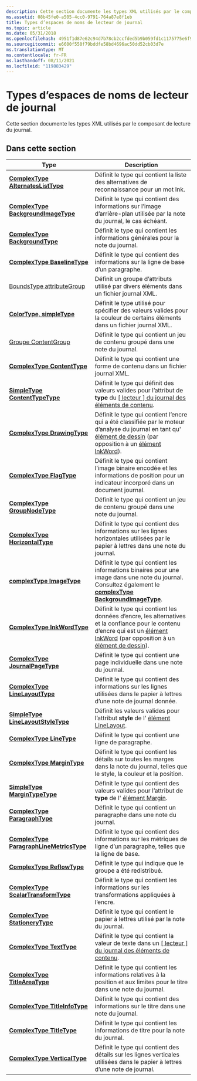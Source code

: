 ```yaml
---
description: Cette section documente les types XML utilisés par le composant de lecture du journal.
ms.assetid: 08b45fe0-a505-4cc0-9791-764a87e8f1eb
title: Types d’espaces de noms de lecteur de journal
ms.topic: article
ms.date: 05/31/2018
ms.openlocfilehash: 4951f1d87e62c94d7b78cb2ccfded5b9b059fd1c1175775e6f9b5e365b288269
ms.sourcegitcommit: e6600f550f79bddfe58bd4696ac50dd52cb03d7e
ms.translationtype: MT
ms.contentlocale: fr-FR
ms.lasthandoff: 08/11/2021
ms.locfileid: "119883429"
---
```

# <a name="journal-reader-namespace-types"></a>Types d’espaces de noms de lecteur de journal

Cette section documente les types XML utilisés par le composant de lecture du journal.

## <a name="in-this-section"></a>Dans cette section



| Type                                                                                  | Description                                                                                                                                                                                                    |
|---------------------------------------------------------------------------------------|----------------------------------------------------------------------------------------------------------------------------------------------------------------------------------------------------------------|
| [**ComplexType AlternatesListType**](alternateslisttype-complex-type.md)             | Définit le type qui contient la liste des alternatives de reconnaissance pour un mot Ink.<br/>                                                                                                                  |
| [**ComplexType BackgroundImageType**](backgroundimagetype-complex-type.md)           | Définit le type qui contient des informations sur l’image d’arrière-plan utilisée par la note du journal, le cas échéant.<br/>                                                                                                |
| [**ComplexType BackgroundType**](backgroundtype-complex-type.md)                     | Définit le type qui contient les informations générales pour la note du journal.<br/>                                                                                                                     |
| [**ComplexType BaselineType**](baselinetype-complex-type.md)                         | Définit le type qui contient des informations sur la ligne de base d’un paragraphe.<br/>                                                                                                                       |
| [BoundsType attributeGroup](boundstype-attributegroup.md)                            | Définit un groupe d’attributs utilisé par divers éléments dans un fichier journal XML.<br/>                                                                                                             |
| [**ColorType, simpleType**](colortype-simple-type.md)                                 | Définit le type utilisé pour spécifier des valeurs valides pour la couleur de certains éléments dans un fichier journal XML.<br/>                                                                                      |
| [Groupe ContentGroup](contentgroup-group.md)                                          | Définit le type qui contient un jeu de contenu groupé dans une note du journal.<br/>                                                                                                                          |
| [**ComplexType ContentType**](contenttype-complex-type.md)                           | Définit le type qui contient une forme de contenu dans un fichier journal XML.<br/>                                                                                                                      |
| [**SimpleType ContentTypeType**](contenttypetype-simple-type.md)                     | Définit le type qui définit des valeurs valides pour l’attribut de **type** du [ \[ lecteur \] du journal des éléments de contenu](content-element--journal-reader.md).<br/>                                             |
| [**ComplexType DrawingType**](drawingtype-complex-type.md)                           | Définit le type qui contient l’encre qui a été classifiée par le moteur d’analyse du journal en tant qu' [élément de dessin](drawing-element.md) (par opposition à un [élément InkWord](inkword-element.md)).<br/>  |
| [**ComplexType FlagType**](flagtype-complex-type.md)                                 | Définit le type qui contient l’image binaire encodée et les informations de position pour un indicateur incorporé dans un document journal.<br/>                                                                         |
| [**ComplexType GroupNodeType**](groupnodetype-complex-type.md)                       | Définit le type qui contient un jeu de contenu groupé dans une note du journal.<br/>                                                                                                                          |
| [**ComplexType HorizontalType**](horizontaltype-complex-type.md)                     | Définit le type qui contient des informations sur les lignes horizontales utilisées par le papier à lettres dans une note du journal.<br/>                                                                                         |
| [**complexType ImageType**](imagetype-complex-type.md)                               | Définit le type qui contient les informations binaires pour une image dans une note du journal. Consultez également le [**complexType BackgroundImageType**](backgroundimagetype-complex-type.md).<br/>                     |
| [**ComplexType InkWordType**](inkwordtype-complex-type.md)                           | Définit le type qui contient les données d’encre, les alternatives et la confiance pour le contenu d’encre qui est un [élément InkWord](inkword-element.md) (par opposition à un [élément de dessin](drawing-element.md)).<br/> |
| [**ComplexType JournalPageType**](journalpagetype-complex-type.md)                   | Définit le type qui contient une page individuelle dans une note du journal.<br/>                                                                                                                                |
| [**ComplexType LineLayoutType**](linelayouttype-complex-type.md)                     | Définit le type qui contient des informations sur les lignes utilisées dans le papier à lettres d’une note de journal donnée.<br/>                                                                                      |
| [**SimpleType LineLayoutStyleType**](linelayoutstyletype-simple-type.md)             | Définit les valeurs valides pour l’attribut **style** de l' [élément LineLayout](linelayout-element.md).<br/>                                                                                           |
| [**ComplexType LineType**](linetype-complex-type.md)                                 | Définit le type qui contient une ligne de paragraphe.<br/>                                                                                                                                                 |
| [**ComplexType MarginType**](margintype-complex-type.md)                             | Définit le type qui contient les détails sur toutes les marges dans la note du journal, telles que le style, la couleur et la position.<br/>                                                                               |
| [**SimpleType MarginTypeType**](margintypetype-simple-type.md)                       | Définit le type qui contient des valeurs valides pour l’attribut de **type** de l' [élément Margin](margin-element.md).<br/>                                                                                |
| [**ComplexType ParagraphType**](paragraphtype-complex-type.md)                       | Définit le type qui contient un paragraphe dans une note du journal.<br/>                                                                                                                                          |
| [**ComplexType ParagraphLineMetricsType**](paragraphlinemetricstype-complex-type.md) | Définit le type qui contient des informations sur les métriques de ligne d’un paragraphe, telles que la ligne de base.<br/>                                                                                             |
| [**ComplexType ReflowType**](reflowtype-complex-type.md)                             | Définit le type qui indique que le groupe a été redistribué.<br/>                                                                                                                                        |
| [**ComplexType ScalarTransformType**](scalartransformtype-complex-type.md)           | Définit le type qui contient les informations sur les transformations appliquées à l’encre.<br/>                                                                                                                |
| [**ComplexType StationeryType**](stationerytype-complex-type.md)                     | Définit le type qui contient le papier à lettres utilisé par la note du journal.<br/>                                                                                                                             |
| [**ComplexType TextType**](texttype-complex-type.md)                                 | Définit le type qui contient la valeur de texte dans un [ \[ lecteur \] du journal des éléments de contenu](content-element--journal-reader.md).<br/>                                                                       |
| [**ComplexType TitleAreaType**](titleareatype-complex-type.md)                       | Définit le type qui contient les informations relatives à la position et aux limites pour le titre dans une note du journal.<br/>                                                                                                     |
| [**ComplexType TitleInfoType**](titleinfotype-complex-type.md)                       | Définit le type qui contient des informations sur le titre dans une note du journal.<br/>                                                                                                                       |
| [**ComplexType TitleType**](titletype-complex-type.md)                               | Définit le type qui contient les informations de titre pour la note du journal.<br/>                                                                                                                              |
| [**ComplexType VerticalType**](verticaltype-complex-type.md)                         | Définit le type qui contient des détails sur les lignes verticales utilisées dans le papier à lettres d’une note de journal.<br/>                                                                                                |



 

 

 




